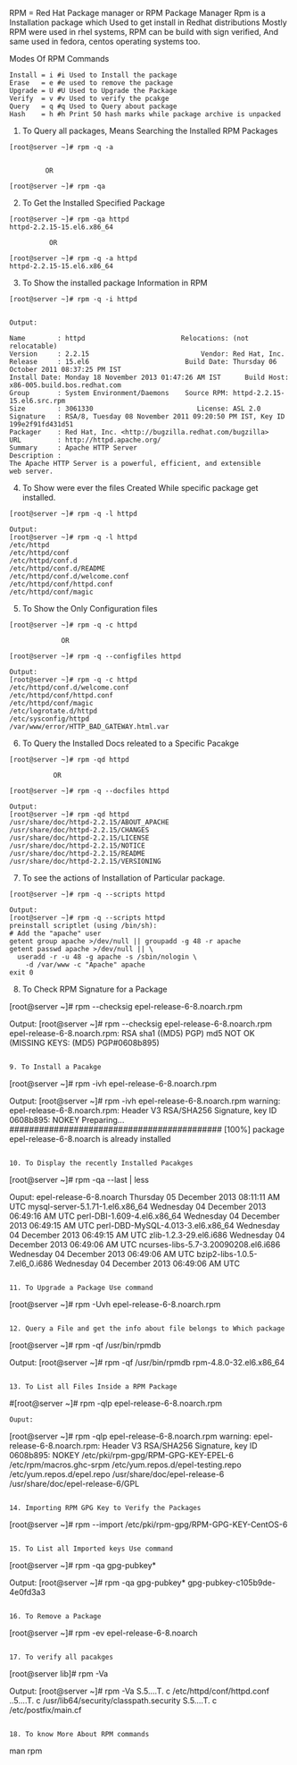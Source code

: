 RPM = Red Hat Package manager or RPM Package Manager
Rpm is a Installation package which Used to get install in Redhat distributions
Mostly RPM were used in rhel systems, RPM can be build with sign verified, And same used in fedora, centos operating systems too.

Modes Of RPM Commands

``` 
Install	= i	#i Used to Install the package
Erase	= e	#e used to remove the package
Upgrade	= U	#U Used to Upgrade the Package
Verify	= v	#v Used to verify the pcakge 
Query	= q	#q Used to Query about package
Hash	= h	#h Print 50 hash marks while package archive is unpacked 

```
1. To Query all packages, Means Searching the Installed RPM Packages 

```
[root@server ~]# rpm -q -a


         OR

[root@server ~]# rpm -qa
```

2. To Get the Installed Specified Package  

```
[root@server ~]# rpm -qa httpd
httpd-2.2.15-15.el6.x86_64

          OR

[root@server ~]# rpm -q -a httpd
httpd-2.2.15-15.el6.x86_64
```

3. To Show the installed package Information in RPM 

```
[root@server ~]# rpm -q -i httpd


Output:

Name        : httpd                        Relocations: (not relocatable)
Version     : 2.2.15                            Vendor: Red Hat, Inc.
Release     : 15.el6                        Build Date: Thursday 06 October 2011 08:37:25 PM IST
Install Date: Monday 18 November 2013 01:47:26 AM IST      Build Host: x86-005.build.bos.redhat.com
Group       : System Environment/Daemons    Source RPM: httpd-2.2.15-15.el6.src.rpm
Size        : 3061330                          License: ASL 2.0
Signature   : RSA/8, Tuesday 08 November 2011 09:20:50 PM IST, Key ID 199e2f91fd431d51
Packager    : Red Hat, Inc. <http://bugzilla.redhat.com/bugzilla>
URL         : http://httpd.apache.org/
Summary     : Apache HTTP Server
Description :
The Apache HTTP Server is a powerful, efficient, and extensible
web server.
```

4. To Show were ever the files Created While specific package get installed.

```
[root@server ~]# rpm -q -l httpd

Output:
[root@server ~]# rpm -q -l httpd
/etc/httpd
/etc/httpd/conf
/etc/httpd/conf.d
/etc/httpd/conf.d/README
/etc/httpd/conf.d/welcome.conf
/etc/httpd/conf/httpd.conf
/etc/httpd/conf/magic
```

5. To Show the Only Configuration files 

```
[root@server ~]# rpm -q -c httpd

             OR 

[root@server ~]# rpm -q --configfiles httpd

Output:
[root@server ~]# rpm -q -c httpd
/etc/httpd/conf.d/welcome.conf
/etc/httpd/conf/httpd.conf
/etc/httpd/conf/magic
/etc/logrotate.d/httpd
/etc/sysconfig/httpd
/var/www/error/HTTP_BAD_GATEWAY.html.var
```

6. To Query the Installed Docs releated to a Specific Pacakge 

```
[root@server ~]# rpm -qd httpd

           OR

[root@server ~]# rpm -q --docfiles httpd

Output:
[root@server ~]# rpm -qd httpd
/usr/share/doc/httpd-2.2.15/ABOUT_APACHE
/usr/share/doc/httpd-2.2.15/CHANGES
/usr/share/doc/httpd-2.2.15/LICENSE
/usr/share/doc/httpd-2.2.15/NOTICE
/usr/share/doc/httpd-2.2.15/README
/usr/share/doc/httpd-2.2.15/VERSIONING
```

7. To see the actions of Installation of Particular package. 

```
[root@server ~]# rpm -q --scripts httpd

Output:
[root@server ~]# rpm -q --scripts httpd
preinstall scriptlet (using /bin/sh):
# Add the "apache" user
getent group apache >/dev/null || groupadd -g 48 -r apache
getent passwd apache >/dev/null || \
  useradd -r -u 48 -g apache -s /sbin/nologin \
    -d /var/www -c "Apache" apache
exit 0
```
8. To Check RPM Signature for a Package

[root@server ~]# rpm --checksig epel-release-6-8.noarch.rpm 

Output:
[root@server ~]# rpm --checksig epel-release-6-8.noarch.rpm 
epel-release-6-8.noarch.rpm: RSA sha1 ((MD5) PGP) md5 NOT OK (MISSING KEYS: (MD5) PGP#0608b895)
```

9. To Install a Pacakge

```
[root@server ~]# rpm -ivh epel-release-6-8.noarch.rpm 

Output:
[root@server ~]# rpm -ivh epel-release-6-8.noarch.rpm 
warning: epel-release-6-8.noarch.rpm: Header V3 RSA/SHA256 Signature, key ID 0608b895: NOKEY
Preparing...                ########################################### [100%]
	package epel-release-6-8.noarch is already installed
```

10. To Display the recently Installed Pacakges

```
[root@server ~]# rpm -qa --last | less

Ouput:
epel-release-6-8.noarch                       Thursday 05 December 2013 08:11:11 AM UTC
mysql-server-5.1.71-1.el6.x86_64              Wednesday 04 December 2013 06:49:16 AM UTC
perl-DBI-1.609-4.el6.x86_64                   Wednesday 04 December 2013 06:49:15 AM UTC
perl-DBD-MySQL-4.013-3.el6.x86_64             Wednesday 04 December 2013 06:49:15 AM UTC
zlib-1.2.3-29.el6.i686                        Wednesday 04 December 2013 06:49:06 AM UTC
ncurses-libs-5.7-3.20090208.el6.i686          Wednesday 04 December 2013 06:49:06 AM UTC
bzip2-libs-1.0.5-7.el6_0.i686                 Wednesday 04 December 2013 06:49:06 AM UTC
```

11. To Upgrade a Package Use command

```
[root@server ~]# rpm -Uvh epel-release-6-8.noarch.rpm 
```

12. Query a File and get the info about file belongs to Which package

```
[root@server ~]# rpm -qf /usr/bin/rpmdb 

Output:
[root@server ~]# rpm -qf /usr/bin/rpmdb 
rpm-4.8.0-32.el6.x86_64
```

13. To List all Files Inside a RPM Package 

```
#[root@server ~]# rpm -qlp epel-release-6-8.noarch.rpm

```
Ouput:
```
[root@server ~]# rpm -qlp epel-release-6-8.noarch.rpm 
warning: epel-release-6-8.noarch.rpm: Header V3 RSA/SHA256 Signature, key ID 0608b895: NOKEY
/etc/pki/rpm-gpg/RPM-GPG-KEY-EPEL-6
/etc/rpm/macros.ghc-srpm
/etc/yum.repos.d/epel-testing.repo
/etc/yum.repos.d/epel.repo
/usr/share/doc/epel-release-6
/usr/share/doc/epel-release-6/GPL
```

14. Importing RPM GPG Key to Verify the Packages

```
[root@server ~]# rpm --import /etc/pki/rpm-gpg/RPM-GPG-KEY-CentOS-6 
 
```

15. To List all Imported keys Use command

```
[root@server ~]# rpm -qa gpg-pubkey*

Output:
[root@server ~]# rpm -qa gpg-pubkey*
gpg-pubkey-c105b9de-4e0fd3a3
```

16. To Remove a Package

```
[root@server ~]# rpm -ev epel-release-6-8.noarch

```

17. To verify all pacakges

```
[root@server lib]# rpm -Va

Output:
[root@server ~]# rpm -Va
S.5....T.  c /etc/httpd/conf/httpd.conf
..5....T.  c /usr/lib64/security/classpath.security
S.5....T.  c /etc/postfix/main.cf
```

18. To know More About RPM commands 

```
man rpm
```
